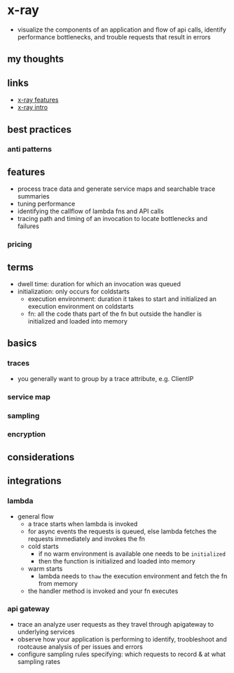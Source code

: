 # x-ray

- visualize the components of an application and flow of api calls, identify performance bottlenecks, and trouble requests that result in errors

## my thoughts

## links

- [x-ray features](https://aws.amazon.com/xray/features/)
- [x-ray intro](https://docs.aws.amazon.com/xray/latest/devguide/aws-xray.html)

## best practices

### anti patterns

## features

- process trace data and generate service maps and searchable trace summaries
- tuning performance
- identifying the callflow of lambda fns and API calls
- tracing path and timing of an invocation to locate bottlenecks and failures

### pricing

## terms

- dwell time: duration for which an invocation was queued
- initialization: only occurs for coldstarts
  - execution environment: duration it takes to start and initialized an execution environment on coldstarts
  - fn: all the code thats part of the fn but outside the handler is initialized and loaded into memory

## basics

### traces

- you generally want to group by a trace attribute, e.g. ClientIP

### service map

### sampling

### encryption

## considerations

## integrations

### lambda

- general flow
  - a trace starts when lambda is invoked
  - for async events the requests is queued, else lambda fetches the requests immediately and invokes the fn
  - cold starts
    - if no warm environment is available one needs to be `initialized`
    - then the function is initialized and loaded into memory
  - warm starts
    - lambda needs to `thaw` the execution environment and fetch the fn from memory
  - the handler method is invoked and your fn executes

### api gateway

- trace an analyze user requests as they travel through apigateway to underlying services
- observe how your application is performing to identify, troobleshoot and rootcause analysis of per issues and errors
- configure sampling rules specifying: which requests to record & at what sampling rates
